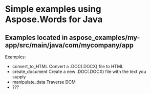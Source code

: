 # Simple examples using Aspose.Words for Java
## Examples located in aspose_examples/my-app/src/main/java/com/mycompany/app

Examples:
- convert_to_HTML
Convert a .DOC(.DOCX) file to HTML
- create_document
Create a new .DOC(.DOCX) file with the text you supply
- manipulate_data
Traverse DOM
- ???